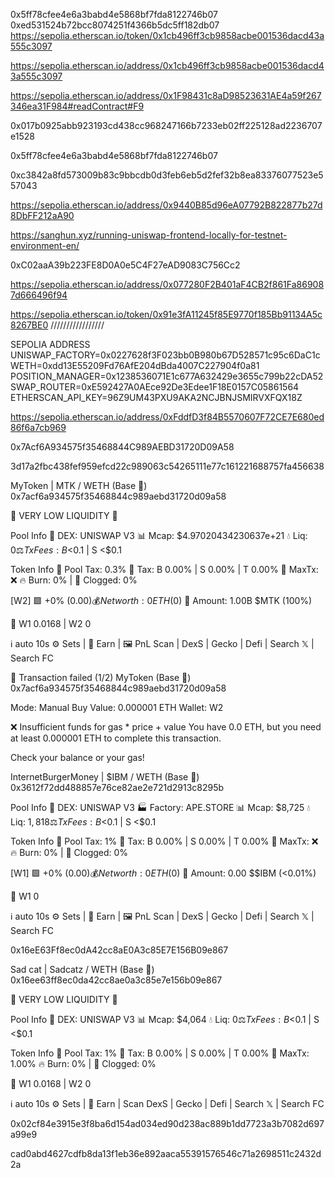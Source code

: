 0x5ff78cfee4e6a3babd4e5868bf7fda8122746b07
0xed531524b72bcc8074251f4366b5dc5ff182db07
https://sepolia.etherscan.io/token/0x1cb496ff3cb9858acbe001536dacd43a555c3097

https://sepolia.etherscan.io/address/0x1cb496ff3cb9858acbe001536dacd43a555c3097


https://sepolia.etherscan.io/address/0x1F98431c8aD98523631AE4a59f267346ea31F984#readContract#F9

0x017b0925abb923193cd438cc968247166b7233eb02ff225128ad2236707e1528

0x5ff78cfee4e6a3babd4e5868bf7fda8122746b07

0xc3842a8fd573009b83c9bbcdb0d3feb6eb5d2fef32b8ea83376077523e557043

https://sepolia.etherscan.io/address/0x9440B85d96eA07792B822877b27d8DbFF212aA90

https://sanghun.xyz/running-uniswap-frontend-locally-for-testnet-environment-en/

0xC02aaA39b223FE8D0A0e5C4F27eAD9083C756Cc2


https://sepolia.etherscan.io/address/0x077280F2B401aF4CB2f861Fa869087d666496f94


https://sepolia.etherscan.io/token/0x91e3fA11245f85E9770f185Bb91134A5c8267BE0 /////////////////


SEPOLIA ADDRESS 
UNISWAP_FACTORY=0x0227628f3F023bb0B980b67D528571c95c6DaC1c
WETH=0xdd13E55209Fd76AfE204dBda4007C227904f0a81
POSITION_MANAGER=0x1238536071E1c677A632429e3655c799b22cDA52
SWAP_ROUTER=0xE592427A0AEce92De3Edee1F18E0157C05861564
ETHERSCAN_API_KEY=96Z9UM43PXU9AKA2NCJBNJSMIRVXFQX18Z


https://sepolia.etherscan.io/address/0xFddfD3f84B5570607F72CE7E680ed86f6a7cb969

0x7Acf6A934575f35468844C989AEBD31720D09A58

3d17a2fbc438fef959efcd22c989063c54265111e77c161221688757fa456638


MyToken | MTK / WETH (Base 🧢)
0x7acf6a934575f35468844c989aebd31720d09a58

🚱 VERY LOW LIQUIDITY 🚱

Pool Info
🦄 DEX: UNISWAP V3
📊 Mcap: $4.97020434230637e+21
💧 Liq: $0
⚖️ TxFees: B <$0.1 | S <$0.1

Token Info
🧾 Pool Tax: 0.3%
💸 Tax: B 0.00% | S 0.00% | T 0.00%
📏 MaxTx: ❌
🔥 Burn: 0% | 🛑 Clogged: 0%

[W2] 🟩 +0% ($0.00)
💰 Net worth: 0 ETH ($0)
💎 Amount: 1.00B $MTK (100%)

💼 W1 0.0168 | W2 0

ℹ️ auto 10s
⚙️ Sets | 💎 Earn | 🖼 PnL
Scan | DexS | Gecko | Defi | Search 𝕏 | Search FC

🔴 Transaction failed (1/2)
MyToken (Base 🧢)
0x7acf6a934575f35468844c989aebd31720d09a58

Mode: Manual Buy 
Value: 0.000001 ETH
Wallet: W2

❌ Insufficient funds for gas * price + value
You have 0.0 ETH, but you need at least 0.000001 ETH to complete this transaction.

Check your balance or your gas!



InternetBurgerMoney | $IBM / WETH (Base 🧢)
0x3612f72dd488857e76ce82ae2e721d2913c8295b

Pool Info
🦄 DEX: UNISWAP V3
🏭 Factory: APE.STORE
📊 Mcap: $8,725
💧 Liq: $1,818
⚖️ TxFees: B <$0.1 | S <$0.1

Token Info
🧾 Pool Tax: 1%
💸 Tax: B 0.00% | S 0.00% | T 0.00%
📏 MaxTx: ❌
🔥 Burn: 0% | 🛑 Clogged: 0%

[W1] 🟩 +0% ($0.00)
💰 Net worth: 0 ETH ($0)
💎 Amount: 0.00 $$IBM (<0.01%)

💼 W1 0

ℹ️ auto 10s
⚙️ Sets | 💎 Earn | 🖼 PnL
Scan | DexS | Gecko | Defi | Search 𝕏 | Search FC


0x16eE63Ff8ec0dA42cc8aE0A3c85E7E156B09e867

Sad cat | Sadcatz / WETH (Base 🧢)
0x16ee63ff8ec0da42cc8ae0a3c85e7e156b09e867

🚱 VERY LOW LIQUIDITY 🚱

Pool Info
🦄 DEX: UNISWAP V3
📊 Mcap: $4,064
💧 Liq: $0
⚖️ TxFees: B <$0.1 | S <$0.1

Token Info
🧾 Pool Tax: 1%
💸 Tax: B 0.00% | S 0.00% | T 0.00%
📏 MaxTx: 1.00%
🔥 Burn: 0% | 🛑 Clogged: 0%

💼 W1 0.0168 | W2 0

ℹ️ auto 10s
⚙️ Sets | 💎 Earn | Scan
DexS | Gecko | Defi | Search 𝕏 | Search FC

0x02cf84e3915e3f8ba6d154ad034ed90d238ac889b1dd7723a3b7082d697a99e9

cad0abd4627cdfb8da13f1eb36e892aaca55391576546c71a2698511c2432d2a
